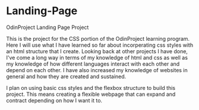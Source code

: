 # Landing-Page
OdinProject Landing Page Project

This is the project for the CSS portion of the OdinProject learning program. Here I will use what I have learned so far about incorperating css styles with an html structure that I create. Looking back at other projects I have done, I've come a long way in terms of my knowledge of html and css as well as my knowledge of how different languages interact with each other and depend on each other. I have also increased my knowledge of websites in general and how they are created and sustained.

I plan on using basic css styles and the flexbox structure to build this project. This means creating a flexible webpage that can expand and contract depending on how I want it to.
